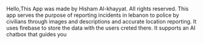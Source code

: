 Hello,This App was made by Hisham Al-khayyat. All rights reserved. This app serves the purpose of reporting incidents in lebanon to police by civilians through images and descriptions and accurate location reporting. It uses firebase to store the data with the users creted there. It supports an AI chatbox that guides you
